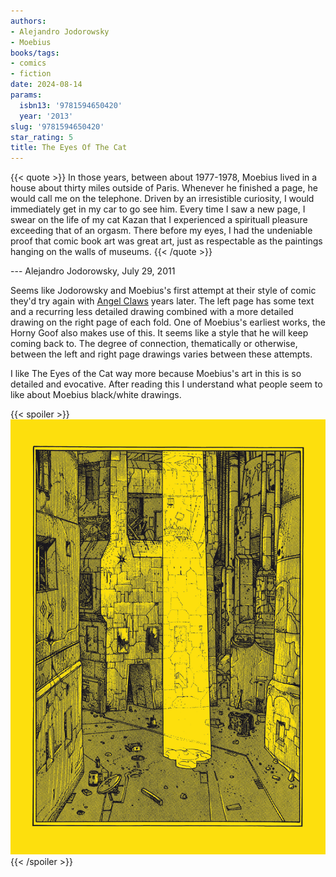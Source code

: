 ```yaml
---
authors:
- Alejandro Jodorowsky
- Moebius
books/tags:
- comics
- fiction
date: 2024-08-14
params:
  isbn13: '9781594650420'
  year: '2013'
slug: '9781594650420'
star_rating: 5
title: The Eyes Of The Cat
--- 
```


{{< quote >}}
In those years, between about 1977-1978, Moebius lived in a house about thirty miles outside of Paris. Whenever he finished a page, he would call me on the telephone. Driven by an irresistible curiosity, I would immediately get in my car to go see him. Every time I saw a new page, I swear on the life of my cat Kazan that I experienced a spirituall pleasure exceeding that of an orgasm. There before my eyes, I had the undeniable proof that comic book art was great art, just as respectable as the paintings hanging on the walls of museums.
{{< /quote >}}

--- Alejandro Jodorowsky, July 29, 2011 


<!--more-->

Seems like Jodorowsky and Moebius's first attempt at their style of comic they'd try again with [Angel Claws](/books/9781594650123) years later. The left page has some text and a recurring less detailed drawing combined with a more detailed drawing on the right page of each fold. One of Moebius's earliest works, the Horny Goof also makes use of this. It seems like a style that he will keep coming back to. The degree of connection, thematically or otherwise, between the left and right page drawings varies between these attempts.

I like The Eyes of the Cat way more because Moebius's art in this is so detailed and evocative. After reading this I understand what people seem to like about Moebius black/white drawings.

{{< spoiler >}}
![](p10.jpg)
{{< /spoiler >}}
